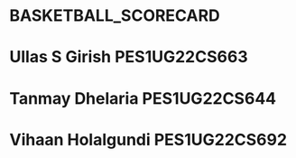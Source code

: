 # BASKETBALL_SCORECARD
 
# Ullas S Girish PES1UG22CS663
# Tanmay Dhelaria PES1UG22CS644
# Vihaan Holalgundi PES1UG22CS692
